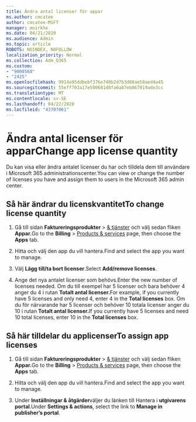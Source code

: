 ```yaml
---
title: Ändra antal licenser för appar
ms.author: cmcatee
author: cmcatee-MSFT
manager: mnirkhe
ms.date: 04/21/2020
ms.audience: Admin
ms.topic: article
ROBOTS: NOINDEX, NOFOLLOW
localization_priority: Normal
ms.collection: Adm_O365
ms.custom:
- "9000568"
- "2425"
ms.openlocfilehash: 9914a95ddbebf376e740b2d7b3d88ae58aed4a45
ms.sourcegitcommit: 55eff703a17e500681d8fa6a87eb067019ade3cc
ms.translationtype: MT
ms.contentlocale: sv-SE
ms.lasthandoff: 04/22/2020
ms.locfileid: "43707061"
---
```

# <a name="change-app-license-quantity"></a><span data-ttu-id="8b2c9-102">Ändra antal licenser för appar</span><span class="sxs-lookup"><span data-stu-id="8b2c9-102">Change app license quantity</span></span>

<span data-ttu-id="8b2c9-103">Du kan visa eller ändra antalet licenser du har och tilldela dem till användare i Microsoft 365 administrationscenter.</span><span class="sxs-lookup"><span data-stu-id="8b2c9-103">You can view or change the number of licenses you have and assign them to users in the Microsoft 365 admin center.</span></span> 

## <a name="to-change-license-quantity"></a><span data-ttu-id="8b2c9-104">Så här ändrar du licenskvantitet</span><span class="sxs-lookup"><span data-stu-id="8b2c9-104">To change license quantity</span></span>

1. <span data-ttu-id="8b2c9-105">Gå till sidan **Faktureringsprodukter** > [& tjänster](https://go.microsoft.com/fwlink/p/?linkid=842054) och välj sedan fliken **Appar.**</span><span class="sxs-lookup"><span data-stu-id="8b2c9-105">Go to the **Billing** > [Products & services](https://go.microsoft.com/fwlink/p/?linkid=842054) page, then choose the **Apps** tab.</span></span>

2. <span data-ttu-id="8b2c9-106">Hitta och välj den app du vill hantera.</span><span class="sxs-lookup"><span data-stu-id="8b2c9-106">Find and select the app you want to manage.</span></span>  

3. <span data-ttu-id="8b2c9-107">Välj **Lägg till/ta bort licenser**.</span><span class="sxs-lookup"><span data-stu-id="8b2c9-107">Select **Add/remove licenses**.</span></span>

4. <span data-ttu-id="8b2c9-108">Ange det nya antalet licenser som behövs.</span><span class="sxs-lookup"><span data-stu-id="8b2c9-108">Enter the new number of licenses needed.</span></span> <span data-ttu-id="8b2c9-109">Om du till exempel har 5 licenser och bara behöver 4 anger du 4 i rutan **Totalt antal licenser.**</span><span class="sxs-lookup"><span data-stu-id="8b2c9-109">For example, if you currently have 5 licenses and only need 4, enter 4 in the **Total licenses** box.</span></span> <span data-ttu-id="8b2c9-110">Om du för närvarande har 5 licenser och behöver 10 totala licenser anger du 10 i rutan **Totalt antal licenser.**</span><span class="sxs-lookup"><span data-stu-id="8b2c9-110">If you currently have 5 licenses and need 10 total licenses, enter 10 in the **Total licenses** box.</span></span>

## <a name="to-assign-app-licenses"></a><span data-ttu-id="8b2c9-111">Så här tilldelar du applicenser</span><span class="sxs-lookup"><span data-stu-id="8b2c9-111">To assign app licenses</span></span>

1. <span data-ttu-id="8b2c9-112">Gå till sidan **Faktureringsprodukter** > [& tjänster](https://go.microsoft.com/fwlink/p/?linkid=842054) och välj sedan fliken **Appar.**</span><span class="sxs-lookup"><span data-stu-id="8b2c9-112">Go to the **Billing** > [Products & services](https://go.microsoft.com/fwlink/p/?linkid=842054) page, then choose the **Apps** tab.</span></span>

2. <span data-ttu-id="8b2c9-113">Hitta och välj den app du vill hantera.</span><span class="sxs-lookup"><span data-stu-id="8b2c9-113">Find and select the app you want to manage.</span></span>  

3. <span data-ttu-id="8b2c9-114">Under **Inställningar & åtgärder**väljer du länken till Hantera i **utgivarens portal**.</span><span class="sxs-lookup"><span data-stu-id="8b2c9-114">Under **Settings & actions**, select the link to **Manage in publisher’s portal**.</span></span>